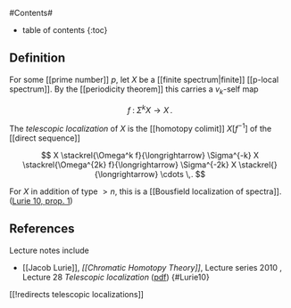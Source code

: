 
#Contents#
* table of contents
{:toc}

## Definition

For some [[prime number]] $p$, let $X$ be a [[finite spectrum|finite]] [[p-local spectrum]]. By the [[periodicity theorem]] this carries a $v_k$-self map

$$
  f \;\colon\; \Sigma^k X \longrightarrow X
  \,.
$$

The _telescopic localization_ of $X$ is the [[homotopy colimit]] $X[f^{-1}]$ of the [[direct sequence]]

$$
  X \stackrel{\Omega^k f}{\longrightarrow} \Sigma^{-k} X
  \stackrel{\Omega^{2k} f}{\longrightarrow} \Sigma^{-2k} X
  \stackrel{}{\longrightarrow}  \cdots
  \,.
$$

For $X$ in addition of type $\gt n$, this is a [[Bousfield localization of spectra]]. ([Lurie 10, prop. 1](#Lurie10))

## References

Lecture notes include

* [[Jacob Lurie]], _[[Chromatic Homotopy Theory]]_, Lecture series 2010 , Lecture 28 _Telescopic localization_ ([pdf](http://www.math.harvard.edu/~lurie/252xnotes/Lecture28.pdf))
 {#Lurie10}

[[!redirects telescopic localizations]]